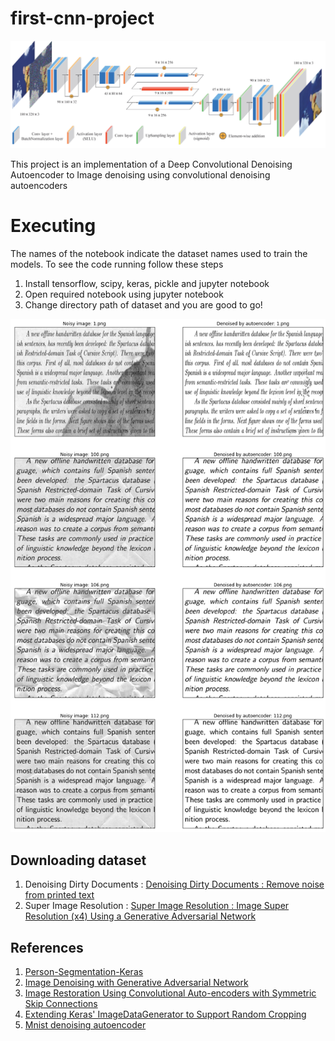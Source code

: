 # first-cnn-project

![](https://github.com/Mr-Akbari/first-cnn-project/raw/master/saved_images/autoencoder.png)

This project is an implementation of a Deep Convolutional Denoising Autoencoder to
Image denoising using convolutional denoising autoencoders


#  Executing

The names of the notebook indicate the dataset names used to train the models. To see the code running follow these steps

1.  Install tensorflow, scipy, keras, pickle and jupyter notebook
2.  Open required notebook using jupyter notebook
3.  Change directory path of dataset and you are good to go!

![](https://github.com/Mr-Akbari/first-cnn-project/raw/master/saved_images/result.png)

##  Downloading dataset

1.   Denoising Dirty Documents :  [Denoising Dirty Documents : Remove noise from printed text](https://www.kaggle.com/c/denoising-dirty-documents/overview)
2.   Super Image Resolution :  [Super Image Resolution : Image Super Resolution (x4) Using a Generative Adversarial Network](https://www.kaggle.com/akhileshdkapse/super-image-resolution)

## References

1.  [Person-Segmentation-Keras](https://github.com/TianzhongSong/Person-Segmentation-Keras)
2.  [Image Denoising with Generative Adversarial Network](https://github.com/manumathewthomas/ImageDenoisingGAN)
3.  [Image Restoration Using Convolutional Auto-encoders with Symmetric Skip Connections](https://arxiv.org/pdf/1606.08921.pdf)
4.  [Extending Keras' ImageDataGenerator to Support Random Cropping](https://jkjung-avt.github.io/keras-image-cropping/)
5.  [Mnist denoising autoencoder](https://keras.io/examples/mnist_denoising_autoencoder/)


